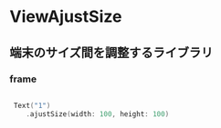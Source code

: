 # ViewAjustSize

## 端末のサイズ間を調整するライブラリ

### frame
```swift

 Text("1")
	.ajustSize(width: 100, height: 100)

```
